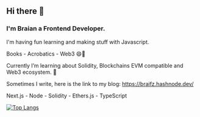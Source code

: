 ## Hi there 👋

### I'm Braian a Frontend Developer.

I'm having fun learning and making stuff with Javascript.

Books - Acrobatics - Web3 😄🌱

Currently I’m learning about Solidity, Blockchains EVM compatible and Web3 ecosystem. 🦾

Sometimes I write, here is the link to my blog: https://braifz.hashnode.dev/  

Next.js - Node - Solidity - Ethers.js - TypeScript

[![Top Langs](https://github-readme-stats.vercel.app/api/top-langs/?username=braifz)](https://github.com/anuraghazra/github-readme-stats)
<!--
**Braifz/braifz** is a ✨ _special_ ✨ repository because its `README.md` (this file) appears on your GitHub profile.

Here are some ideas to get you started:

- 🔭 I’m currently working on ...
- 🌱 I’m currently learning ...
- 👯 I’m looking to collaborate on ...
- 🤔 I’m looking for help with ...
- 💬 Ask me about ...
- 📫 How to reach me: ...
- 😄 Pronouns: ...
- ⚡ Fun fact: ...
-->
